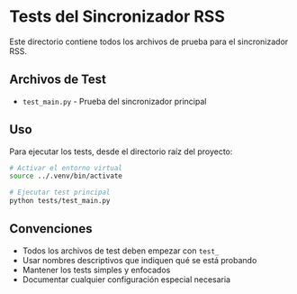 # Tests del Sincronizador RSS

Este directorio contiene todos los archivos de prueba para el sincronizador RSS.

## Archivos de Test

- `test_main.py` - Prueba del sincronizador principal

## Uso

Para ejecutar los tests, desde el directorio raíz del proyecto:

```bash
# Activar el entorno virtual
source ../.venv/bin/activate

# Ejecutar test principal
python tests/test_main.py
```

## Convenciones

- Todos los archivos de test deben empezar con `test_`
- Usar nombres descriptivos que indiquen qué se está probando
- Mantener los tests simples y enfocados
- Documentar cualquier configuración especial necesaria 